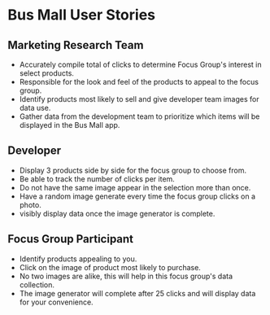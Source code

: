 # **Bus Mall User Stories**

## **Marketing Research Team**
 - Accurately compile total of clicks to determine Focus Group's interest in select products.
 - Responsible for the look and feel of the products to appeal to the focus group.
 - Identify products most likely to sell and give developer team images for data use.
 - Gather data from the development team to prioritize which items will be displayed in the Bus Mall app.

## **Developer**
 - Display 3 products side by side for the focus group to choose from.
 - Be able to track the number of clicks per item.
 - Do not have the same image appear in the selection more than once.
 - Have a random image generate every time the focus group clicks on a photo.
 - visibly display data once the image generator is complete.

## **Focus Group Participant**
  - Identify products appealing to you.
  - Click on the image of product most likely to purchase.
  - No two images are alike, this will help in this focus group's data collection.
  - The image generator will complete after 25 clicks and will display data for your convenience.
